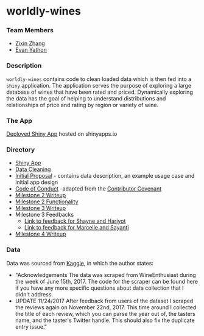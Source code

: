# worldly-wines

### Team Members
- [Zixin Zhang](https://github.com/zxzzhangg)
- [Evan Yathon](https://github.com/EvanYathon)

### Description
`worldly-wines` contains code to clean loaded data which is then fed into a `shiny` application.  The application serves the purpose of exploring a large database of wines that have been rated and priced.  Dynamically exploring the data has the goal of helping to understand distributions and relationships of price and rating by region or variety of wine.

### The App
[Deployed Shiny App](https://evanyathon.shinyapps.io/worldly-wines/) hosted on shinyapps.io

### Directory
- [Shiny App](src/app.R)
- [Data Cleaning](src/load_data.R)
- [Initial Proposal](doc/proposal.md) - contains data description, an example usage case and initial app design
- [Code of Conduct](CONDUCT.md) -adapted from the [Contributor Covenant](https://www.contributor-covenant.org/version/1/4/code-of-conduct.html)
- [Milestone 2 Writeup](doc/writeup.md)
- [Milestone 2 Functionality](doc/functionality.md)
- [Milestone 3 Writeup](doc/writeup_3.md)
- Milestone 3 Feedbacks
   - [Link to feedback for Shayne and Harjyot](https://github.com/UBC-MDS/Olympics_Medal_Exploration/issues/11)
   - [Link to feedback for Marcelle and Sayanti](https://github.com/UBC-MDS/Mental_Health_Issue_Tracker/issues/9)
- [Milestone 4 Writeup](doc/writeup_4.md)

### Data
Data was sourced from [Kaggle](https://www.kaggle.com/zynicide/wine-reviews/data), in which the author states:
- "Acknowledgements
The data was scraped from WineEnthusiast during the week of June 15th, 2017. The code for the scraper can be found here if you have any more specific questions about data collection that I didn't address.
- UPDATE 11/24/2017 After feedback from users of the dataset I scraped the reviews again on November 22nd, 2017. This time around I collected the title of each review, which you can parse the year out of, the tasters name, and the taster's Twitter handle. This should also fix the duplicate entry issue."
